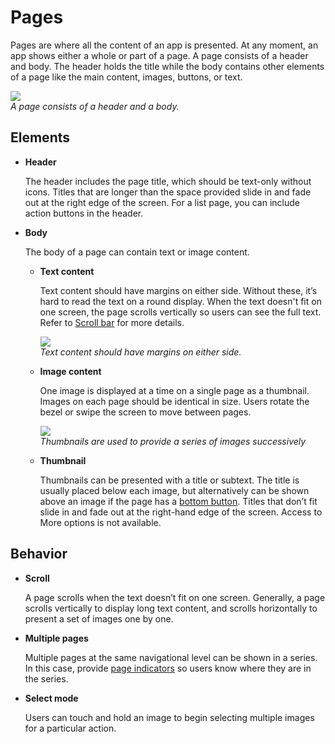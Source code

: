 # Pages

Pages are where all the content of an app is presented. At any moment, an app shows either a whole or part of a page. A page consists of a header and body. The header holds the title while the body contains other elements of a page like the main content, images, buttons, or text.

![](media/ui_components_10.1.0-850x174.png)  
*A page consists of a header and a body.*

## Elements

-   **Header**

    The header includes the page title, which should be text-only without icons. Titles that are longer than the space provided slide in and fade out at the right edge of the screen. For a list page, you can include action buttons in the header.

-   **Body**

    The body of a page can contain text or image content.

    -   **Text content**

        Text content should have margins on either side. Without these, it’s hard to read the text on a round display. When the text doesn't fit on one screen, the page scrolls vertically so users can see the full text. Refer to [Scroll bar](scroll-bars.md) for more details.

        ![](media/ui_components_10.1.1_1-664x200.png)  
        *Text content should have margins on either side.*

    -   **Image content**

        One image is displayed at a time on a single page as a thumbnail. Images on each page should be identical in size. Users rotate the bezel or swipe the screen to move between pages.

        ![](media/ui_components_10.1.1_2-850x174.png)  
        *Thumbnails are used to provide a series of images successively*

    -   **Thumbnail**

        Thumbnails can be presented with a title or subtext. The title is usually placed below each image, but alternatively can be shown above an image if the page has a [bottom button](buttons.md#bottom_button). Titles that don’t fit slide in and fade out at the right-hand edge of the screen. Access to More options is not available.

## Behavior

-   **Scroll**

    A page scrolls when the text doesn’t fit on one screen. Generally, a page scrolls vertically to display long text content, and scrolls horizontally to present a set of images one by one.

-   **Multiple pages**

    Multiple pages at the same navigational level can be shown in a series. In this case, provide [page indicators](page-indicators.md) so users know where they are in the series.

-   **Select mode**

    Users can touch and hold an image to begin selecting multiple images for a particular action.
